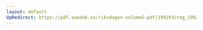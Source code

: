 ```yaml
---
layout: default
UpRedirect: https://pdf.swedeb.se/riksdagen-volumeG-pdf/199293/reg_199293/reg_199293_0340.pdf
---
```

